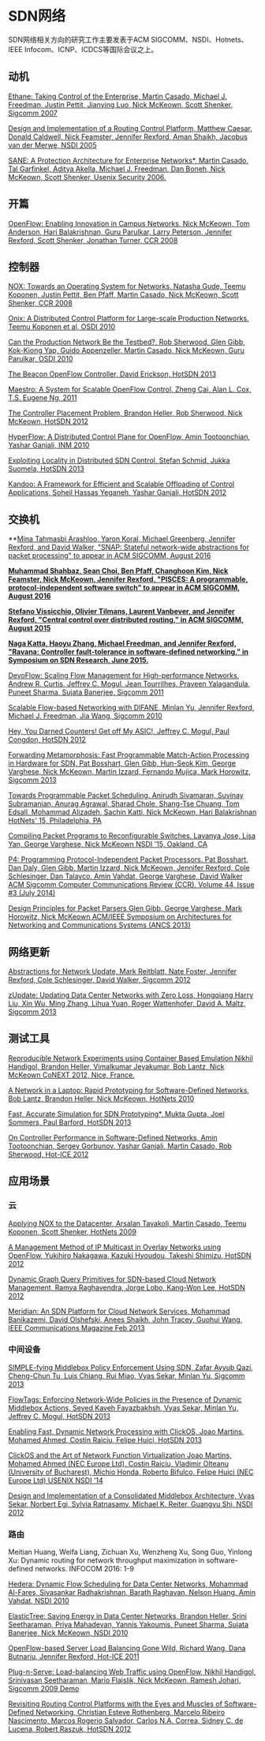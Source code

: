 # SDN网络

SDN网络相关方向的研究工作主要发表于ACM SIGCOMM、NSDI、Hotnets、IEEE Infocom、ICNP、ICDCS等国际会议之上。

## 动机
[Ethane: Taking Control of the Enterprise, Martìn Casado, Michael J. Freedman, Justin Pettit, Jianying Luo, Nick McKeown, Scott Shenker, Sigcomm 2007](http://yuba.stanford.edu/~casado/ethane-sigcomm07.pdf)

[Design and Implementation of a Routing Control Platform, Matthew Caesar, Donald Caldwell, Nick Feamster, Jennifer Rexford, Aman Shaikh, Jacobus van der Merwe, NSDI 2005](http://www.cs.princeton.edu/~jrex/papers/rcp-nsdi.pdf)

[SANE: A Protection Architecture for Enterprise Networks*, Martìn Casado, Tal Garfinkel, Aditya Akella, Michael J. Freedman, Dan Boneh, Nick McKeown, Scott Shenker, Usenix Security 2006.](http://yuba.stanford.edu/~casado/sane.pdf)
## 开篇
[OpenFlow: Enabling Innovation in Campus Networks, Nick McKeown, Tom Anderson, Hari Balakrishnan, Guru Parulkar, Larry Peterson, Jennifer Rexford, Scott Shenker, Jonathan Turner, CCR 2008](http://www.openflow.org/documents/openflow-wp-latest.pdf)
## 控制器
[NOX: Towards an Operating System for Networks, Natasha Gude, Teemu Koponen, Justin Pettit, Ben Pfaff, Martìn Casado, Nick McKeown, Scott Shenker, CCR 2008](http://yuba.stanford.edu/~casado/nox-ccr-final.pdf)

[Onix: A Distributed Control Platform for Large-scale Production Networks, Teemu Koponen et al, OSDI 2010](http://yuba.stanford.edu/~casado/onix-osdi.pdf)

[Can the Production Network Be the Testbed?, Rob Sherwood, Glen Gibb, Kok-Kiong Yap, Guido Appenzeller, Martìn Casado, Nick McKeown, Guru Parulkar, OSDI 2010](http://www.rob-sherwood.net/flowvisor-osdi10.pdf)

[The Beacon OpenFlow Controller, David Erickson, HotSDN 2013](http://yuba.stanford.edu/~derickso/docs/hotsdn15-erickson.pdf)

[Maestro: A System for Scalable OpenFlow Control, Zheng Cai, Alan L. Cox, T.S. Eugene Ng, 2011](http://www.cs.rice.edu/~eugeneng/papers/TR10-11.pdf)

[The Controller Placement Problem, Brandon Heller, Rob Sherwood, Nick McKeown, HotSDN 2012](http://conferences.sigcomm.org/sigcomm/2012/paper/hotsdn/p7.pdf)

[HyperFlow: A Distributed Control Plane for OpenFlow, Amin Tootoonchian, Yashar Ganjali, INM 2010](http://static.usenix.org/event/inm10/tech/full_papers/Tootoonchian.pdf)

[Exploiting Locality in Distributed SDN Control, Stefan Schmid, Jukka Suomela, HotSDN 2013](http://www.cs.helsinki.fi/u/josuomel/doc/local-sdn.pdf)

[Kandoo: A Framework for Efficient and Scalable Offloading of Control Applications, Soheil Hassas Yeganeh, Yashar Ganjali, HotSDN 2012](http://conferences.sigcomm.org/sigcomm/2012/paper/hotsdn/p19.pdf)

## 交换机
**[Mina Tahmasbi Arashloo, Yaron Koral, Michael Greenberg, Jennifer Rexford, and David Walker, "SNAP: Stateful network-wide abstractions for packet processing" to appear in ACM SIGCOMM, August 2016](http://www.cs.princeton.edu/~jrex/papers/snap16.pdf)

**[Muhammad Shahbaz, Sean Choi, Ben Pfaff, Changhoon Kim, Nick Feamster, Nick McKeown, Jennifer Rexford, "PISCES: A programmable, protocol-independent software switch" to appear in ACM SIGCOMM, August 2016](http://www.cs.princeton.edu/~jrex/papers/pisces16.pdf)**

**[Stefano Vissicchio, Olivier Tilmans, Laurent Vanbever, and Jennifer Rexford, "Central control over distributed routing," in ACM SIGCOMM, August 2015](http://www.cs.princeton.edu/~jrex/papers/fibbing15.pdf)**

**[Naga Katta, Haoyu Zhang, Michael Freedman, and Jennifer Rexford, "Ravana: Controller fault-tolerance in software-defined networking," in Symposium on SDN Research, June 2015.](http://www.cs.princeton.edu/~jrex/papers/ravana15.pdf)**

[DevoFlow: Scaling Flow Management for High-performance Networks, Andrew R. Curtis, Jeffrey C. Mogul, Jean Tourrilhes, Praveen Yalagandula, Puneet Sharma, Sujata Banerjee, Sigcomm 2011](http://conferences.sigcomm.org/sigcomm/2011/papers/sigcomm/p254.pdf)

[Scalable Flow-based Networking with DIFANE, Minlan Yu, Jennifer Rexford, Michael J. Freedman, Jia Wang, Sigcomm 2010](http://www.cs.princeton.edu/~jrex/papers/difane10.pdf)

[Hey, You Darned Counters! Get off My ASIC!, Jeffrey C. Mogul, Paul Congdon, HotSDN 2012](http://conferences.sigcomm.org/sigcomm/2012/paper/hotsdn/p25.pdf)

[Forwarding Metamorphosis: Fast Programmable Match-Action Processing in Hardware for SDN, Pat Bosshart, Glen Gibb, Hun-Seok Kim, George Varghese, Nick McKeown, Martin Izzard, Fernando Mujica, Mark Horowitz, Sigcomm 2013](http://yuba.stanford.edu/~nickm/papers/RMT-SIGCOMM.pdf)

[Towards Programmable Packet Scheduling. Anirudh Sivamaran, Suvinay Subramanian, Anurag Agrawal, Sharad Chole, Shang-Tse Chuang, Tom Edsall, Mohammad Alizadeh, Sachin Katti, Nick McKeown, Hari Balakrishnan HotNets' 15, Philadelphia, PA](http://yuba.stanford.edu/~nickm/papers/sivaraman.pdf)

[Compiling Packet Programs to Reconfigurable Switches. Lavanya Jose, Lisa Yan, George Varghese, Nick McKeown NSDI '15, Oakland, CA](http://yuba.stanford.edu/~nickm/papers/CompilingPacketPrograms.pdf)

[P4: Programming Protocol-Independent Packet Processors. Pat Bosshart, Dan Daly, Glen Gibb, Martin Izzard, Nick McKeown, Jennifer Rexford, Cole Schlesinger, Dan Talayco, Amin Vahdat, George Varghese, David Walker ACM Sigcomm Computer Communications Review (CCR). Volume 44, Issue #3 (July 2014)](http://yuba.stanford.edu/~nickm/papers/v44n3k2-bosshartA.pdf)

[Design Principles for Packet Parsers Glen Gibb, George Varghese, Mark Horowitz, Nick McKeown ACM/IEEE Symposium on Architectures for Networking and Communications Systems (ANCS 2013)](http://yuba.stanford.edu/~nickm/papers/ancs48-gibb.pdf)

## 网络更新
[Abstractions for Network Update, Mark Reitblatt, Nate Foster, Jennifer Rexford, Cole Schlesinger, David Walker, Sigcomm 2012](http://www.cs.cornell.edu/~jnfoster/papers/frenetic-consistent-updates.pdf)

[zUpdate: Updating Data Center Networks with Zero Loss, Hongqiang Harry Liu, Xin Wu, Ming Zhang, Lihua Yuan, Roger Wattenhofer, David A. Maltz, Sigcomm 2013](http://research.microsoft.com/en-us/people/mzh/zupdate-sigcomm13.pdf)

## 测试工具
[Reproducible Network Experiments using Container Based Emulation Nikhil Handigol, Brandon Heller, Vimalkumar Jeyakumar, Bob Lantz, Nick McKeown CoNEXT 2012, Nice, France.](http://yuba.stanford.edu/~nickm/papers/p253.pdf)

[A Network in a Laptop: Rapid Prototyping for Software-Defined Networks, Bob Lantz, Brandon Heller, Nick McKeown, HotNets 2010](http://yuba.stanford.edu/~nickm/papers/a19-lantz.pdf)

[Fast, Accurate Simulation for SDN Prototyping*, Mukta Gupta, Joel Sommers, Paul Barford, HotSDN 2013](http://pages.cs.wisc.edu/~pb/hotsdn_final.pdf)

[On Controller Performance in Software-Defined Networks, Amin Tootoonchian, Sergey Gorbunov, Yashar Ganjali, Martìn Casado, Rob Sherwood, Hot-ICE 2012](http://www.rob-sherwood.net/sdnperf.pdf)

## 应用场景

### 云


[Applying NOX to the Datacenter, Arsalan Tavakoli, Martìn Casado, Teemu Koponen, Scott Shenker, HotNets 2009](http://conferences.sigcomm.org/hotnets/2009/papers/hotnets2009-final103.pdf)

[A Management Method of IP Multicast in Overlay Networks using OpenFlow, Yukihiro Nakagawa, Kazuki Hyoudou, Takeshi Shimizu, HotSDN 2012](http://conferences.sigcomm.org/sigcomm/2012/paper/hotsdn/p91.pdf)

[Dynamic Graph Query Primitives for SDN-based Cloud Network Management, Ramya Raghavendra, Jorge Lobo, Kang-Won Lee, HotSDN 2012 ](http://conferences.sigcomm.org/sigcomm/2012/paper/hotsdn/p97.pdf)

[Meridian: An SDN Platform for Cloud Network Services, Mohammad Banikazemi, David Olshefski, Anees Shaikh, John Tracey, Guohui Wang, IEEE Communications Magazine Feb 2013](http://ieeexplore.ieee.org/stamp/stamp.jsp?tp=&arnumber=6461196)

### 中间设备
[SIMPLE-fying Middlebox Policy Enforcement Using SDN, Zafar Ayyub Qazi, Cheng-Chun Tu, Luis Chiang, Rui Miao, Vyas Sekar, Minlan Yu, Sigcomm 2013](http://www.cs.sunysb.edu/~vyas/papers/sigcomm13_simple.pdf)

[FlowTags: Enforcing Network-Wide Policies in the Presence of Dynamic Middlebox Actions, Seyed Kaveh Fayazbakhsh, Vyas Sekar, Minlan Yu, Jeffrey C. Mogul, HotSDN 2013](http://www.cs.sunysb.edu/~sfayazbakhsh/flowtags_hotsdn13.pdf)

[Enabling Fast, Dynamic Network Processing with ClickOS, Joao Martins, Mohamed Ahmed, Costin Raiciu, Felipe Huici, HotSDN 2013](http://nets.cs.pub.ro/~costin/files/hotsdn13.pdf)

[ClickOS and the Art of Network Function Virtualization Joao Martins, Mohamed Ahmed (NEC Europe Ltd), Costin Raiciu, Vladimir Olteanu (University of Bucharest), Michio Honda, Roberto Bifulco, Felipe Huici (NEC Europe Ltd) USENIX NSDI '14](https://www.usenix.org/system/files/conference/nsdi14/nsdi14-paper-martins.pdf)

[Design and Implementation of a Consolidated Middlebox Architecture, Vyas Sekar, Norbert Egi, Sylvia Ratnasamy, Michael K. Reiter, Guangyu Shi, NSDI 2012](https://www.usenix.org/system/files/conference/nsdi12/nsdi12-final96.pdf)

### 路由

Meitian Huang, Weifa Liang, Zichuan Xu, Wenzheng Xu, Song Guo, Yinlong Xu: Dynamic routing for network throughput maximization in software-defined networks. INFOCOM 2016: 1-9

[Hedera: Dynamic Flow Scheduling for Data Center Networks, Mohammad Al-Fares, Sivasankar Radhakrishnan, Barath Raghavan, Nelson Huang, Amin Vahdat, NSDI 2010](http://cseweb.ucsd.edu/~vahdat/papers/hedera_nsdi10.pdf)

[ElasticTree: Saving Energy in Data Center Networks, Brandon Heller, Srini Seetharaman, Priya Mahadevan, Yannis Yakoumis, Puneet Sharma, Sujata Banerjee, Nick McKeown, NSDI 2010](http://static.usenix.org/event/nsdi10/tech/full_papers/heller.pdf)

[OpenFlow-based Server Load Balancing Gone Wild, Richard Wang, Dana Butnariu, Jennifer Rexford, Hot-ICE 2011](http://www.cs.princeton.edu/~jrex/papers/loadwild10.pdf)

[Plug-n-Serve: Load-balancing Web Traffic using OpenFlow, Nikhil Handigol, Srinivasan Seetharaman, Mario Flajslik, Nick McKeown, Ramesh Johari, Sigcomm 2009 Demo](http://conferences.sigcomm.org/sigcomm/2009/demos/sigcomm-pd-2009-final26.pdf)

[Revisiting Routing Control Platforms with the Eyes and Muscles of Software-Defined Networking, Christian Esteve Rothenberg, Marcelo Ribeiro Nascimento, Marcos Rogerio Salvador, Carlos N.A. Correa, Sidney C. de Lucena, Robert Raszuk, HotSDN 2012](http://conferences.sigcomm.org/sigcomm/2012/paper/hotsdn/p13.pdf)




